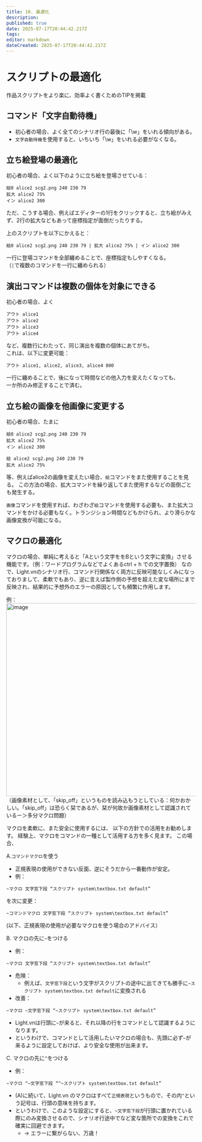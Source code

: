 ```yaml
---
title: 10. 最適化
description: 
published: true
date: 2025-07-17T20:44:42.217Z
tags: 
editor: markdown
dateCreated: 2025-07-17T20:44:42.217Z
---
```


# スクリプトの最適化

作品スクリプトをより楽に、効率よく書くためのTIPを掲載

## コマンド「文字自動待機」
- 初心者の場合、よく全てのシナリオ行の最後に「\w」をいれる傾向がある。
- `文字自動待機`を使用すると、いちいち「\w」をいれる必要がなくなる。

## 立ち絵登場の最適化

初心者の場合、よく以下のように立ち絵を登場させている：
```
絵0 alice2 scg2.png 240 230 79
拡大 alice2 75%
イン alice2 300
```
ただ、こうする場合、例えばエディターの1行をクリックすると、立ち絵がみえず、2行の拡大などもあって座標指定が面倒だったりする。 
  
上のスクリプトを以下にかえると：  
```
絵0 alice2 scg2.png 240 230 79 | 拡大 alice2 75% | イン alice2 300
```
一行に登場コマンドを全部纏めることで、座標指定もしやすくなる。  
（`|`で複数のコマンドを一行に纏められる）

## 演出コマンドは複数の個体を対象にできる

初心者の場合、よく
```
アウト alice1
アウト alice2
アウト alice3
アウト alice4
```
など、複数行にわたって、同じ演出を複数の個体にあてがち。  
これは、以下に変更可能：  
```
アウト alice1, alice2, alice3, alice4 800
```
一行に纏めることで、後になって時間などの他入力を変えたくなっても、  
一か所のみ修正することで済む。

## 立ち絵の画像を他画像に変更する

初心者の場合、たまに
```
絵0 alice2 scg2.png 240 230 79
拡大 alice2 75%
イン alice2 300

絵 alice2 scg2.png 240 230 79
拡大 alice2 75%
```
等、例えばalice2の画像を変えたい場合、`絵`コマンドをまた使用することを見る。
この方法の場合、拡大コマンドを繰り返してまた使用するなどの面倒ごとも発生する。
  
`画像`コマンドを使用すれば、わざわざ`絵`コマンドを使用する必要も、また拡大コマンドをかける必要もなく。トランジション時間などもかけられ、より滑らかな画像変換が可能になる。

## マクロの最適化

マクロの場合、単純に考えると「Aという文字ををBという文字に変換」させる機能です。（例：ワードプログラムなどでよくあるctrl + h での文字置換）
なので、Light.vnのシナリオ行、コマンド行関係なく両方に反映可能なしくみになっておりまして、柔軟でもあり、逆に言えば製作側の予想を超えた変な場所にまで反映され、結果的に予想外のエラーの原因としても頻繁に作用します。

例：<img width="683" height="512" alt="image" src="https://github.com/user-attachments/assets/8e8bf51d-7c2f-40cf-a063-f4a377aad9b0" />
（画像素材として、「skip_off」というものを読み込もうとしている：何かおかしい。「skip_off」は恐らく栞であるが、栞が何故か画像素材として認識されているー＞多分マクロ問題）

マクロを柔軟に、また安全に使用するには、
以下の方針での活用をお勧めします。
経験上、マクロをコマンドの一種として活用する方を多く見ます。
この場合、

A.`コマンドマクロ`を使う
- 正規表現の使用ができない反面、逆にそうだから一番動作が安定。
- 例：
```
~マクロ 文字窓下段 “スクリプト system\textbox.txt default”
```
を次に変更：
```
~コマンドマクロ 文字窓下段 “スクリプト system\textbox.txt default”
```
(以下、正規表現の使用が必要なマクロを使う場合のアドバイス）

B. マクロの先に`~`をつける
- 例：
```
~マクロ 文字窓下段 “スクリプト system\textbox.txt default”
```
- 危険：
  - 例えば、`文字窓下段`という文字がスクリプトの途中に出てきても勝手に`~スクリプト system\textbox.txt default`に変換される
- 改善：
```
~マクロ ~文字窓下段 “~スクリプト system\textbox.txt default”
```
  - Light.vnは行頭に`~`が来ると、それ以降の行をコマンドとして認識するようになります。
  - というわけで、コマンドとして活用したいマクロの場合も、先頭に必ず`~`が来るように設定しておけば、より安全な使用が出来ます。

C. マクロの先に`^`をつける
- 例：
```
~マクロ ^~文字窓下段 “^~スクリプト system\textbox.txt default”
```
  - (A)に続いて、Light.vn のマクロはすべて`正規表現`というもので、その内`^`という記号は、行頭の意味を持ちます。
  - というわけで、このような設定にすると、`~文字窓下段`が行頭に置かれている際にのみ変換させるので、シナリオ行途中でなど変な箇所での変換をこれで確実に回避できます。
    - -> エラーに繋がらない、万歳！


